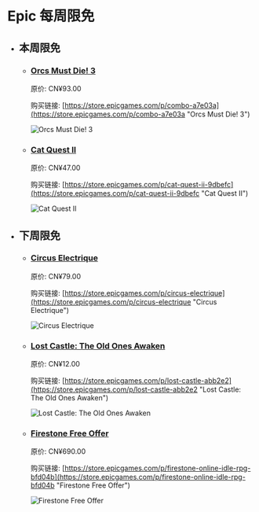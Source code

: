# Epic 每周限免

- ## 本周限免


  - ### [Orcs Must Die! 3](https://store.epicgames.com/p/combo-a7e03a "Orcs Must Die! 3")

    原价: CN¥93.00

    购买链接: [https://store.epicgames.com/p/combo-a7e03a](https://store.epicgames.com/p/combo-a7e03a "Orcs Must Die! 3")

    ![Orcs Must Die! 3](https://cdn1.epicgames.com/spt-assets/af503dd7e8b64218b69c22a9003de268/orcs-must-die-3-1puow.jpg)


  - ### [Cat Quest II](https://store.epicgames.com/p/cat-quest-ii-9dbefc "Cat Quest II")

    原价: CN¥47.00

    购买链接: [https://store.epicgames.com/p/cat-quest-ii-9dbefc](https://store.epicgames.com/p/cat-quest-ii-9dbefc "Cat Quest II")

    ![Cat Quest II](https://cdn1.epicgames.com/spt-assets/fe812f94c42e44e986691a84c796952d/cat-quest-ii-cj318.jpg)


- ## 下周限免


  - ### [Circus Electrique](https://store.epicgames.com/p/circus-electrique "Circus Electrique")

    原价: CN¥79.00

    购买链接: [https://store.epicgames.com/p/circus-electrique](https://store.epicgames.com/p/circus-electrique "Circus Electrique")

    ![Circus Electrique](https://cdn1.epicgames.com/offer/396a808f269241aba0fe2ad322ebd6d5/EGS_CircusElectrique_ZenStudios_S1_2560x1440-0f035a36376dd51b907662f4cd121553)


  - ### [Lost Castle: The Old Ones Awaken](https://store.epicgames.com/p/lost-castle-abb2e2 "Lost Castle: The Old Ones Awaken")

    原价: CN¥12.00

    购买链接: [https://store.epicgames.com/p/lost-castle-abb2e2](https://store.epicgames.com/p/lost-castle-abb2e2 "Lost Castle: The Old Ones Awaken")

    ![Lost Castle: The Old Ones Awaken](https://cdn1.epicgames.com/spt-assets/a6d76157ad884f2c9aa470b30da9e2ff/lost-castle-r390n.png)


  - ### [Firestone Free Offer](https://store.epicgames.com/p/firestone-online-idle-rpg-bfd04b "Firestone Free Offer")

    原价: CN¥690.00

    购买链接: [https://store.epicgames.com/p/firestone-online-idle-rpg-bfd04b](https://store.epicgames.com/p/firestone-online-idle-rpg-bfd04b "Firestone Free Offer")

    ![Firestone Free Offer](https://cdn1.epicgames.com/spt-assets/69576a28f7154fe9a0dce97508da5163/firestone-online-idle-rpg-orbit.png)

